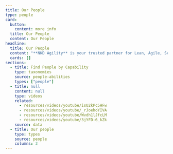 ```yaml
---
title: Our People
type: people
card:
  button:
    content: more info
  title: Our People
  content: Our People
headline:
  title: Our People
  content: "**NKD Agility** is your trusted partner for Lean, Agile, Scrum, & DevOps. This is due to our amazing people."
  cards: []
sections:
  - title: Find People by Capability
    type: taxonomies
    source: people-abilities
    types: ["people"]
  - title: null
    content: null
    type: videos
    related:
      - resources/videos/youtube/isU2kPc5HFw
      - resources/videos/youtube/_rJoehoYIVA
      - resources/videos/youtube/Wvdh1lJfcLM
      - resources/videos/youtube/3jYFD-6_kZk
    source: data
  - title: Our people
    type: types
    source: people
    columns: 3
---
```


